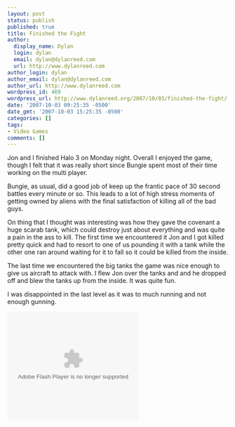 ```yaml
---
layout: post
status: publish
published: true
title: Finished the Fight
author:
  display_name: Dylan
  login: dylan
  email: dylan@dylanreed.com
  url: http://www.dylanreed.com
author_login: dylan
author_email: dylan@dylanreed.com
author_url: http://www.dylanreed.com
wordpress_id: 469
wordpress_url: http://www.dylanreed.org/2007/10/03/finished-the-fight/
date: '2007-10-03 09:25:35 -0500'
date_gmt: '2007-10-03 15:25:35 -0500'
categories: []
tags:
- Video Games
comments: []
---
```

<p>Jon and I finished Halo 3 on Monday night. Overall I enjoyed the game, though I felt that it was really short since Bungie spent most of their time working on the multi player.</p>
<p>Bungie, as usual, did a good job of keep up the frantic pace of 30 second battles every minute or so. This leads to a lot of high stress moments of getting owned by aliens with the final satisfaction of killing all of the bad guys.</p>
<p>On thing that I thought was interesting was how they gave the covenant a huge scarab tank, which could destroy just about everything and was quite a pain in the ass to kill. The first time we encountered it Jon and I got killed pretty quick and had to resort to one of us pounding it with a tank while the other one ran around waiting for it to fall so it could be killed from the inside.</p>
<p>The last time we encountered the big tanks the game was nice enough to give us aircraft to attack with. I flew Jon over the tanks and and he dropped off and blew the tanks up from the inside. It was quite fun.</p>
<p>I was disappointed in the last level as it was to much running and not enough gunning.</p><embed name="VE_Player" pluginspage="http://www.macromedia.com/go/getflashplayer" align="middle" src="http://update.videoegg.com/flash/proxy.swf?jsver=1.4" width="300" height="249" type="application/x-shockwave-flash" flashvars="gc=c2hvd0FkPXRydWUmYWRWYXJzPWFyZWE9Z2FtZXMmc2l0ZT1lc2NhcGlzdG1hZ2F6aW5lJmZpbGU9aHR0cCUzQSUyRiUyRnNlbGZzZXJ2ZTMwMCUyRWRvd25sb2FkJTJFdmlkZW9lZ2clMkVjb20lMkZnaWQzODklMkZjaWQxMzg5JTJGSTUlMkZHUSUyRjExOTEyNzM3MTFuSEk4SEZNSWlmM3ZxV1R3YWtMSyZzd2ZwYXRoPWh0dHAlM0ElMkYlMkZ1cGRhdGUlMkV2aWRlb2VnZyUyRWNvbSUyRmZsYXNoJTJGcHJveHklMkVzd2YlM0Zqc3ZlciUzRDElMkU0JmF1dG9QbGF5PWZhbHNlJnNob3dBZFByaW1hcnk9dHJ1ZSZ3bW9kZT13aW5kb3cmYWxsb3dGbGFzaDlGdWxsc2NyZWVuPXRydWU=" quality="high" allowfullscreen="true" allowscriptaccess="always" scale="noscale" wmode="window"></embed></p>

